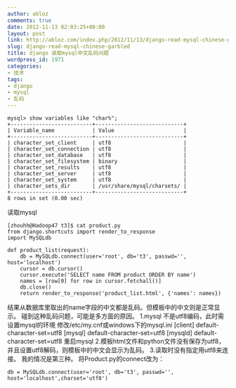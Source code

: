 ```yaml
---
author: abloz
comments: true
date: 2012-11-13 02:03:25+00:00
layout: post
link: http://abloz.com/index.php/2012/11/13/django-read-mysql-chinese-garbled/
slug: django-read-mysql-chinese-garbled
title: django 读取mysql中文乱码问题
wordpress_id: 1971
categories:
- 技术
tags:
- django
- mysql
- 乱码
---
```



    mysql> show variables like "char%";
    +--------------------------+----------------------------+
    | Variable_name            | Value                      |
    +--------------------------+----------------------------+
    | character_set_client     | utf8                       |
    | character_set_connection | utf8                       |
    | character_set_database   | utf8                       |
    | character_set_filesystem | binary                     |
    | character_set_results    | utf8                       |
    | character_set_server     | utf8                       |
    | character_set_system     | utf8                       |
    | character_sets_dir       | /usr/share/mysql/charsets/ |
    +--------------------------+----------------------------+
    8 rows in set (0.00 sec)
    


读取mysql

    
    
    
    [zhouhh@Hadoop47 t3]$ cat product.py
    from django.shortcuts import render_to_response
    import MySQLdb
    
    def product_list(request):
        db = MySQLdb.connect(user='root', db='t3', passwd='', host='localhost')
        cursor = db.cursor()
        cursor.execute('SELECT name FROM product ORDER BY name')
        names = [row[0] for row in cursor.fetchall()]
        db.close()
        return render_to_response('product_list.html', {'names': names})
    
    


结果从数据库里取出的name字段的中文都是乱码。但模板中的中文则是正常显示。
碰到这种乱码问题，可能是多方面的原因。
1.mysql 不是utf8编码，此时需设置mysql的环境
修改/etc/my.cnf或windows下的mysql.ini
[client]
default-character-set=utf8
[mysql]
default-character-set=utf8
[mysqld]
default-character-set=utf8
重启mysql
2.模板html文件和python文件没有保存为utf8，并且设置utf8解码，则模板中的中文会显示为乱码。
3.读取时没有指定用utf8来连接。
我的情况是第三种。
将Product.py的connect改为：

    
    
    db = MySQLdb.connect(user='root', db='t3', passwd='', host='localhost',charset='utf8')
    
